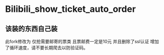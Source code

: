 # Bilibili_show_ticket_auto_order

## 该装的东西自己装
此fork修改为 仅抢需要邮寄的票类
且票邮费一定是10元
并且删除了ssl认证
增加了循环速度，请不要长期爬去以防验证码。
